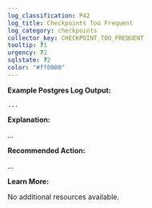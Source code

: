 ```yaml
---
log_classification: P42
log_title: Checkpoints Too Frequent
log_category: checkpoints
collector_key: CHECKPOINT_TOO_FREQUENT
tooltip: ?1
urgency: ?2
sqlstate: ?2
color: "#ff0000"
---
```


**Example Postgres Log Output:**

```
...
```

**Explanation:**

...

**Recommended Action:**

...

**Learn More:**

No additional resources available.
